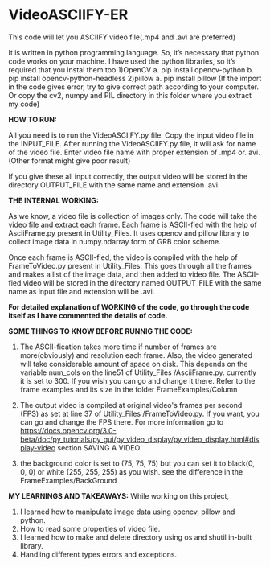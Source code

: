 # VideoASCIIFY-ER
This code will let you ASCIIFY video file(.mp4 and .avi are preferred)

It is written in python programming language.
So, it’s necessary that python code works on your machine.
I have used the python libraries, so it’s required that you instal them too
1)OpenCV
	a. pip install opencv-python
	b. pip install opencv-python-headless
2)pillow 
	a. pip install pillow
(If the import in the code gives error, try to give correct path according to your computer. Or copy the cv2, numpy and PIL directory in this folder where you extract my code)

**HOW TO RUN:**

All you need is to run the VideoASCIIFY.py file.
Copy the input video file in the INPUT_FILE.
After running the VideoASCIIFY.py file, it will ask for name of the video file.
Enter video file name with proper extension of .mp4 or. avi. (Other format might give poor result)

If you give these all input correctly, the output video will be stored in the directory OUTPUT_FILE with the same name and extension .avi.

**THE INTERNAL WORKING:**

As we know, a video file is collection of images only.
The code will take the video file and extract each frame.
Each frame is ASCII-fied with the help of AsciiFrame.py present in Utility_Files.
It uses opencv and pillow library to collect image data in numpy.ndarray form of GRB color scheme.

Once each frame is ASCII-fied, the video is compiled with the help of FrameToVideo.py present in Utility_Files.
This goes through all the frames and makes a list of the image data, and then added to video file.
The ASCII-fied video will be stored in the directory named OUTPUT_FILE with the same name as input file and extension will be .avi.

**For detailed explanation of WORKING of the code, go through the code itself as I have commented the details of code.**

**SOME THINGS TO KNOW BEFORE RUNNIG THE CODE:**
1) The ASCII-fication takes more time if number of frames are more(obviously) and resolution each frame.
Also, the video generated will take considerable amount of space on disk.
This depends on the variable num_cols on the line51 of Utility_Files /AsciiFrame.py. currently it is set to 300.
If you wish you can go and change it there. Refer to the frame examples and its size in the folder FrameExamples/Column

2) The output video is compiled at original video's frames per second (FPS) as set at line 37 of Utility_Files /FrameToVideo.py.
If you want, you can go and change the FPS there.
For more information go to 
https://docs.opencv.org/3.0-beta/doc/py_tutorials/py_gui/py_video_display/py_video_display.html#display-video section SAVING A VIDEO

3) the background color is set to (75, 75, 75) but you can set it to black(0, 0, 0) or white (255, 255, 255) as you wish.
see the difference in the FrameExamples/BackGround
        
**MY LEARNINGS AND TAKEAWAYS:**
While working on this project,
1) I learned how to manipulate image data using opencv, pillow and python.
2) How to read some properties of video file.
3) I learned how to make and delete directory using os and shutil in-built library.
4) Handling different types errors and exceptions.
